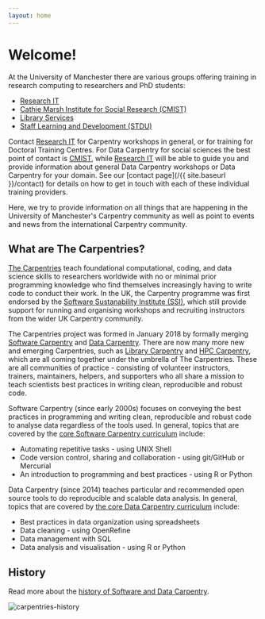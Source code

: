 ```yaml
---
layout: home
---
```


# Welcome!
At the University of Manchester there are various groups offering training in research computing to researchers and PhD students:
- [Research IT](http://www.staffnet.manchester.ac.uk/staff-learning-and-development/academicandresearch/practical-skills-and-knowledge/it-skills/research-computing/research-courses/)
- [Cathie Marsh Institute for Social Research (CMIST)](https://www.cmist.manchester.ac.uk/study/short/)
- [Library Services](http://www.library.manchester.ac.uk/contact/other-services/)
- [Staff Learning and Development (STDU)](http://www.staffnet.manchester.ac.uk/staff-learning-and-development/)

Contact [Research IT](http://www.itservices.manchester.ac.uk/research/) for Carpentry workshops in general, or for training for Doctoral Training Centres.
For Data Carpentry for social sciences the best point of contact is [CMIST](https://www.cmist.manchester.ac.uk/), while [Research IT](http://www.itservices.manchester.ac.uk/research/) will be able to guide 
you and provide information about general Data Carpentry workshops or Data Carpentry for your domain. See our [contact page](/{{ site.baseurl }}/contact) for details on how to get in touch with each of these individual training providers. 

Here, we try to provide information on all things that are happening in the University of Manchester's Carpentry community 
as well as point to events and news from the international Carpentry community.

## What are The Carpentries?
[The Carpentries](https://carpentries.org/) teach foundational computational, coding, and data science skills to researchers worldwide with no or minimal prior 
programming knowledge who find themselves increasingly having to write code to conduct their work. In the UK, the Carpentry programme was first endorsed by the
[Software Sustanability Institute (SSI)](https://software.ac.uk/), which still provide support for running and organising workshops and recruiting instructors 
from the wider UK Carpentry community. 

The Carpentries project was formed in January 2018 by formally merging [Software Carpentry](https://software-carpentry.org/) and [Data Carpentry](http://www.datacarpentry.org/). 
There are now many more new and emerging Carpentries, such as [Library Carpentry](https://librarycarpentry.github.io/) and [HPC Carpentry](https://hpc-carpentry.github.io/), 
which are all coming together under the umbrella of The Carpentries. These are all communities of practice - consisting of volunteer instructors, trainers, maintainers, helpers, 
and supporters who all share a mission to teach scientists best practices in writing clean, reproducible and robust code.

Software Carpentry (since early 2000s) focuses on conveying the best practices in programming and writing clean, reproducible and robust code to analyse data regardless of the tools used. In general, topics that are covered by the [core Software Carpentry curriculum](https://software-carpentry.org/lessons/) include:

- Automating repetitive tasks - using UNIX Shell
- Code version control, sharing and collaboration - using git/GitHub or Mercurial
- An introduction to programming and best practices - using R or Python 

Data Carpentry (since 2014) teaches particular and recommended open source tools to do reproducible and scalable data analysis. In general, topics that are covered by [the core Data Carpentry curriculum](http://www.datacarpentry.org/lessons/) include:

- Best practices in data organization using spreadsheets
- Data cleaning - using OpenRefine
- Data management with SQL
- Data analysis and visualisation - using R or Python

## History
Read more about the [history of Software and Data Carpentry](https://software-carpentry.org/scf/history/).

![carpentries-history](https://software-carpentry.org/files/2017/SWCDChistory.png "A brief history of Software and Data Carpentry")

